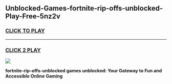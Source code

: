 
## Unblocked-Games-fortnite-rip-offs-unblocked-Play-Free-5nz2v
<h3>
<a href="https://premium76.site?title=fortnite-rip-offs-unblocked&ref=12A">CLICK TO PLAY</a></h3>
<hr>

<h3>
<a href="https://premium76.site?title=fortnite-rip-offs-unblocked&ref=12A">CLICK 2 PLAY</a>
  
</h3>

<a href="https://premium76.site?title=fortnite-rip-offs-unblocked&ref=12A"><img src="https://clearcache.store/games.png"></a>


**fortnite-rip-offs-unblocked games unblocked: Your Gateway to Fun and Accessible Online Gaming**
